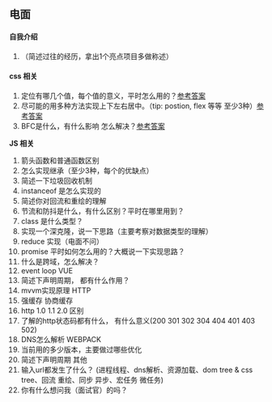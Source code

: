 <!--
 * @Author: xiaoguang_10@qq.com
 * @LastEditors: xiaoguang_10@qq.com
 * @Date: 2020-12-19 18:42:23
 * @LastEditTime: 2020-12-19 18:58:44
-->
## 电面


#### 自我介绍

1. （简述过往的经历，拿出1个亮点项目多做称述）
  
#### css 相关

1. 定位有哪几个值，每个值的意义，平时怎么用的？[参考答案](https://www.ruanyifeng.com/blog/2019/11/css-position.html)
2. 尽可能的用多种方法实现上下左右居中。（tip: postion, flex 等等 至少3种）[参考答案](https://juejin.cn/post/6844903941075894280)
3. BFC是什么，有什么影响 怎么解决？[参考答案](https://juejin.cn/post/6844903476774830094)

**JS 相关**
1. 箭头函数和普通函数区别
2. 怎么实现继承（至少3种，每个的优缺点）
3. 简述一下垃圾回收机制
4. instanceof 是怎么实现的
5. 简述你对回流和重绘的理解
6. 节流和防抖是什么，有什么区别？平时在哪里用到？
7. class 是什么类型？
8. 实现一个深克隆，说一下思路（主要考察对数据类型的理解）
9. reduce 实现（电面不问）
10. promise 平时如何怎么用的？大概说一下实现思路？
11. 什么是跨域，怎么解决？
12. event loop
VUE
1. 简述下声明周期， 都有什么作用？
2. mvvm实现原理
HTTP
1. 强缓存 协商缓存
2. http 1.0 1.1 2.0 区别
3. 了解的http状态码都有什么， 有什么意义(200 301 302 304 404 401 403 502)
4. DNS怎么解析
WEBPACK
1. 当前用的多少版本，主要做过哪些优化
2. 简述下声明周期
其他
1. 输入url都发生了什么？ (进程线程、dns解析、资源加载、dom tree & css tree、回流 重绘、同步 异步、宏任务 微任务)
2. 你有什么想问我（面试官）的吗？
